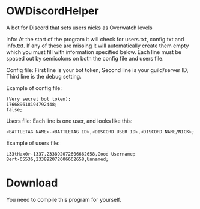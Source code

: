 # OWDiscordHelper
A bot for Discord that sets users nicks as Overwatch levels


Info:
At the start of the program it will check for users.txt, config.txt and info.txt. If any of these are missing it will automatically create them empty which you must fill with information specified below.
Each line must be spaced out by semicolons on both the config file and users file.

Config file:
First line is your bot token, 
Second line is your guild/server ID, 
Third line is the debug setting.

Example of config file:
```
(Very secret bot token);
176689618194792448;
false;
```

Users file:
Each line is one user, and looks like this:
```
<BATTLETAG NAME>-<BATTLETAG ID>,<DISCORD USER ID>,<DISCORD NAME/NICK>;
```

Example of users file:
```
L33tHax0r-1337,233892072606662658,Good Username;
Bert-65536,233892072606662658,Unnamed;
```

# Download
You need to compile this program for yourself.

